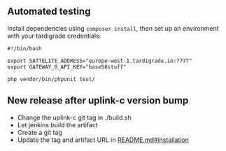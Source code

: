 Automated testing
-----

Install dependencies using `composer install`, then set up an environment with your tardigrade credentials:

```
#!/bin/bash

export SATTELITE_ADDRESS="europe-west-1.tardigrade.io:7777"
export GATEWAY_0_API_KEY="base58stuff"

php vendor/bin/phpunit test/
```

New release after uplink-c version bump
--------------------------

- Change the uplink-c git tag in ./build.sh
- Let jenkins build the artifact
- Create a git tag
- Update the tag and artifact URL in [README.md#installation](./README.md#installation)
